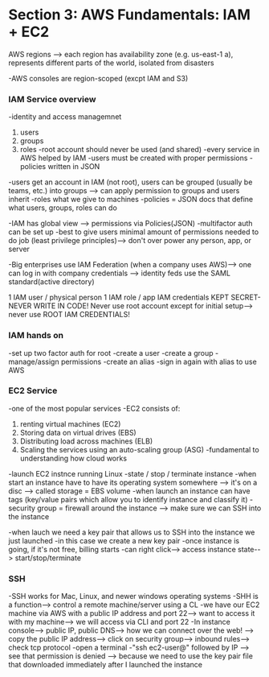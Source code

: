 # Section 3: AWS Fundamentals: IAM + EC2 

AWS regions --> each region has availability zone (e.g. us-east-1 a), represents different parts of the world, isolated from disasters

-AWS consoles are region-scoped (excpt IAM and S3)

### IAM Service overview
-identity and access managemnet
1. users
1. groups
1. roles 
-root account should never be used (and shared)
-every service in AWS helped by IAM
-users must be created with proper permissions
-policies written in JSON 

-users get an account in IAM (not root), users can be grouped (usually be teams, etc.) into groups --> can apply permission to groups and users inherit 
-roles what we give to machines 
-policies = JSON docs that define what users, groups, roles can do

-IAM has global view --> permissions via Policies(JSON)
-multifactor auth can be set up 
-best to give users minimal amount of permissions needed to do job (least privilege principles)--> don't over power any person, app, or server 

-Big enterprises use IAM Federation (when a company uses AWS)--> one can log in with company credentials --> identity feds use the SAML standard(active directory)

1 IAM user / physical person 
1 IAM role / app
IAM credentials KEPT SECRET- NEVER WRITE IN CODE!
Never use root account except for initial setup--> never use ROOT IAM CREDENTIALS! 

### IAM hands on 
-set up two factor auth for root 
-create a user 
-create a group 
-manage/assign permissions
-create an alias
-sign in again with alias to use AWS

### EC2 Service
-one of the most popular services 
-EC2 consists of:
1. renting virtual machines (EC2)
1. Storing data on virtual drives (EBS)
1. Distributing load across machines (ELB)
1. Scaling the services using an auto-scaling group (ASG)
-fundamental to understanding how cloud works 

-launch EC2 instnce running Linux
-state / stop / terminate instance
-when start an instance have to have its operating system somewhere --> it's on a disc --> called storage = EBS volume 
-when launch an instance can have tags (key/value pairs which allow you to identify instance and classify it)
-security group = firewall around the instance --> make sure we can SSH into the instance

-when lauch we need a key pair that allows us to SSH into the instance we just launched
-in this case we create a new key pair
-once instance is going, if it's not free, billing starts
-can right click--> access instance state--> start/stop/terminate

### SSH 
-SSH works for Mac, Linux, and newer windows operating systems 
-SHH is a function--> control a remote machine/server using a CL 
-we have our EC2 machine via AWS with a public IP address and port 22--> want to access it with my machine--> we will access via CLI and port 22 
-In instance console--> public IP, public DNS--> how we can connect over the web! --> copy the public IP address--> click on security group--> inbound rules--> check tcp protocol 
-open a terminal 
-"ssh ec2-user@" followed by IP --> see that permission is denied --> because we need to use the key pair file that downloaded immediately after I launched the instance 




